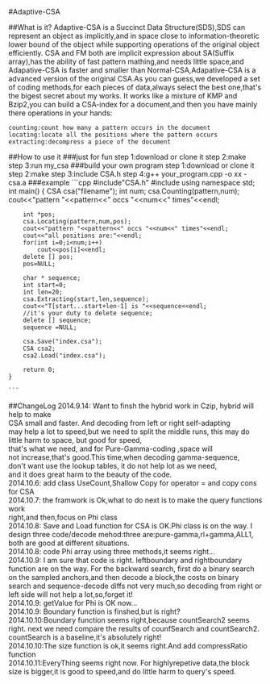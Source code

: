 #Adaptive-CSA

##What is it?
	Adaptive-CSA is a Succinct Data Structure(SDS),SDS can represent an
	object as implicitly,and in space close to information-theoretic 
	lower bound of the object while supporting operations of the 
	original object efficiently.
	CSA and FM both are implicit expression about SA(Suffix array),has 
	the ability of fast pattern mathing,and needs little space,and 
	Adapative-CSA is faster and smaller than Normal-CSA,Adapative-CSA
	is a advanced version of the original CSA.As you can guess,we 
	developed a set of coding methods,for each pieces of data,always 
	select the best one,that's the bigest secret about my works.
	It works like a mixture of KMP and Bzip2,you can build a CSA-index 
	for a document,and then you have mainly there operations in your hands:
	
	counting:count how many a pattern occurs in the document
	locating:locate all the positions where the pattern occurs
	extracting:decompress a piece of the document
##How to use it
###just for fun
	step 1:download  or clone it
	step 2:make
	step 3:run my_csa
###build your own program 
	step 1:download or clone it
	step 2:make
	step 3:include CSA.h
	step 4:g++ your_program.cpp -o xx -csa.a
###example
	```cpp
	#include"CSA.h"
	#include<iostream>
	using namespace std;
	int main()
	{
		CSA csa("filename");
		int num;
		csa.Counting(pattern,num);
		cout<<"pattern "<<pattern<<" occs "<<num<<" times"<<endl;

		int *pos;
		csa.Locating(pattern,num,pos);
		cout<<"pattern "<<pattern<<" occs "<<num<<" times"<<endl;
		cout<<"all positions are:"<<endl;
		for(int i=0;i<num;i++)
			cout<<pos[i]<<endl;
		delete [] pos;
		pos=NULL;

		char * sequence;
		int start=0;
		int len=20;
		csa.Extracting(start,len,sequence);
		cout<<"T[start...start+len-1] is "<<sequence<<endl;
		//it's your duty to delete sequence;
		delete [] sequence;
		sequence =NULL;
		
		csa.Save("index.csa");
		CSA csa2;
		csa2.Load("index.csa");

		return 0;
	}

	```
##ChangeLog
	2014.9.14: Want to finsh the hybrid work in Czip, hybrid will help to make  
	           CSA small and faster. And decoding from left or right self-adapting  
			   may help a lot to speed,but we need to split the middle runs,
			   this may do little harm to space, but good for speed,  
			   that's what we need, and for Pure-Gamma-coding ,space will  
			   not increase,that's good.This time,when decoding gamma-sequence,  
			   don't want use the lookup tables, it do not help lot as we need,  
			   and it does great harm to the beauty of the code.  
	2014.10.6: add class UseCount,Shallow Copy for operator = and copy cons for CSA  
	2014.10.7: the framwork is Ok,what to do next is to make the query functions work  
				right,and then,focus on Phi class  
	2014.10.8: Save and Load function for CSA is OK.Phi class is on the way.
	           I design three code/decode mehod:three are:pure-gamma,rl+gamma,ALL1,
			   both are good at different situations.  
	2014.10.8: code Phi array using three methods,it seems right...  
	2014.10.9: I am sure that code is right. leftboundary and rightboundary function
	           are on the way. For the backward search, first do a binary search on 
			   the sampled anchors,and then decode a block,the costs on binary search
			   and sequence-decode diffs not very much,so decoding from right or left
			   side will not help a lot,so,forget it!  
	2014.10.9: getValue for Phi is OK now...  
	2014.10.9: Boundary function is finshed,but is right?  
	2014.10.10:Boundary function seems right,because countSearch2 seems right.
	           next we need compare the results of counfSearch and countSearch2.
			   countSearch is a baseline,it's absolutely right!  
	2014.10.10:The size function is ok,it seems right.And add compressRatio function  
	2014.10.11:EveryThing seems right now. For highlyrepetive data,the block size 
	           is bigger,it is good to speed,and do little harm to query's speed.
